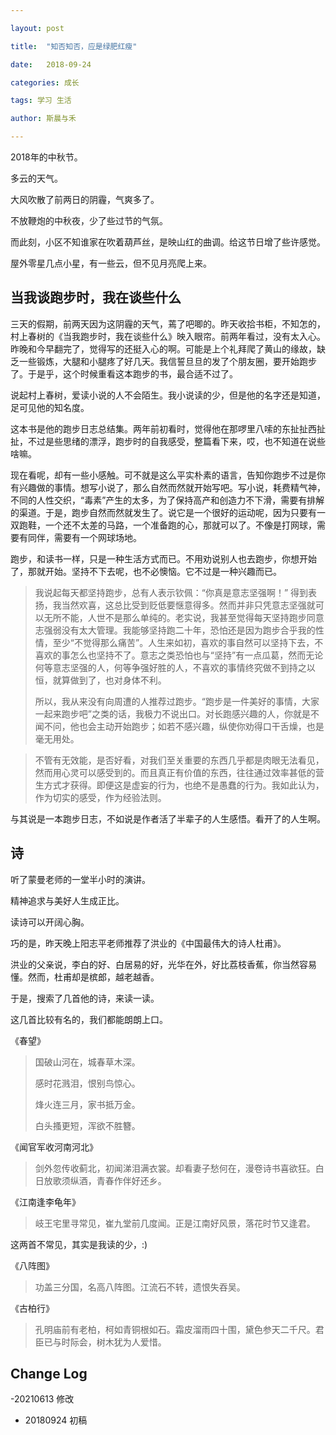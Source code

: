 ```yaml
---

layout: post

title:  "知否知否，应是绿肥红瘦"

date:   2018-09-24

categories: 成长

tags: 学习 生活

author: 斯晨与禾

---
```




2018年的中秋节。

多云的天气。

大风吹散了前两日的阴霾，气爽多了。

不放鞭炮的中秋夜，少了些过节的气氛。

而此刻，小区不知谁家在吹着葫芦丝，是映山红的曲调。给这节日增了些许感觉。

屋外零星几点小星，有一些云，但不见月亮爬上来。





## 当我谈跑步时，我在谈些什么

三天的假期，前两天因为这阴霾的天气，蔫了吧唧的。昨天收拾书柜，不知怎的，村上春树的《当我跑步时，我在谈些什么》映入眼帘。前两年看过，没有太入心。昨晚和今早翻完了，觉得写的还挺入心的啊。可能是上个礼拜爬了黄山的缘故，缺乏一些锻炼，大腿和小腿疼了好几天。我信誓旦旦的发了个朋友圈，要开始跑步了。于是乎，这个时候重看这本跑步的书，最合适不过了。

说起村上春树，爱读小说的人不会陌生。我小说读的少，但是他的名字还是知道，足可见他的知名度。

这本书是他的跑步日志总结集。两年前初看时，觉得他在那啰里八嗦的东扯扯西扯扯，不过是些思绪的漂浮，跑步时的自我感受，整篇看下来，哎，也不知道在说些啥嘛。

现在看呢，却有一些小感触。可不就是这么平实朴素的语言，告知你跑步不过是你有兴趣做的事情。想写小说了，那么自然而然就开始写吧。写小说，耗费精气神，不同的人性交织，“毒素”产生的太多，为了保持高产和创造力不下滑，需要有排解的渠道。于是，跑步自然而然就发生了。说它是一个很好的运动呢，因为只要有一双跑鞋，一个还不太差的马路，一个准备跑的心，那就可以了。不像是打网球，需要有同伴，需要有一个网球场地。

跑步，和读书一样，只是一种生活方式而已。不用劝说别人也去跑步，你想开始了，那就开始。坚持不下去呢，也不必懊恼。它不过是一种兴趣而已。



> 我说起每天都坚持跑步，总有人表示钦佩：“你真是意志坚强啊！” 得到表扬，我当然欢喜，这总比受到贬低要惬意得多。然而并非只凭意志坚强就可以无所不能，人世不是那么单纯的。老实说，我甚至觉得每天坚持跑步同意志强弱没有太大管理。我能够坚持跑二十年，恐怕还是因为跑步合乎我的性情，至少“不觉得那么痛苦”。人生来如初，喜欢的事自然可以坚持下去，不喜欢的事怎么也坚持不了。意志之类恐怕也与“坚持”有一点瓜葛，然而无论何等意志坚强的人，何等争强好胜的人，不喜欢的事情终究做不到持之以恒，就算做到了，也对身体不利。
>
> 所以，我从来没有向周遭的人推荐过跑步。“跑步是一件美好的事情，大家一起来跑步吧”之类的话，我极力不说出口。对长跑感兴趣的人，你就是不闻不问，他也会主动开始跑步；如若不感兴趣，纵使你劝得口干舌燥，也是毫无用处。



> 不管有无效能，是否好看，对我们至关重要的东西几乎都是肉眼无法看见，然而用心灵可以感受到的。而且真正有价值的东西，往往通过效率甚低的营生方式才获得。即便这是虚妄的行为，也绝不是愚蠢的行为。我如此认为，作为切实的感受，作为经验法则。

与其说是一本跑步日志，不如说是作者活了半辈子的人生感悟。看开了的人生啊。



## 诗

听了蒙曼老师的一堂半小时的演讲。

精神追求与美好人生成正比。

读诗可以开阔心胸。

巧的是，昨天晚上阳志平老师推荐了洪业的《中国最伟大的诗人杜甫》。

洪业的父亲说，李白的好、白居易的好，光华在外，好比荔枝香蕉，你当然容易懂。然而，杜甫却是槟郎，越老越香。

于是，搜索了几首他的诗，来读一读。

这几首比较有名的，我们都能朗朗上口。

《春望》

> 国破山河在，城春草木深。
>
> 感时花溅泪，恨别鸟惊心。
>
> 烽火连三月，家书抵万金。
>
> 白头搔更短，浑欲不胜簪。



《闻官军收河南河北》

> 剑外忽传收蓟北，初闻涕泪满衣裳。却看妻子愁何在，漫卷诗书喜欲狂。白日放歌须纵酒，青春作伴好还乡。



《江南逢李龟年》



> 岐王宅里寻常见，崔九堂前几度闻。正是江南好风景，落花时节又逢君。

这两首不常见，其实是我读的少，:)

《八阵图》

> 功盖三分国，名高八阵图。江流石不转，遗恨失吞吴。

《古柏行》

> 孔明庙前有老柏，柯如青铜根如石。霜皮溜雨四十围，黛色参天二千尺。君臣已与时际会，树木犹为人爱惜。




## Change Log

-20210613 修改
- 20180924 初稿

















